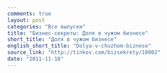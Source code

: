 ```yaml
---
comments: true
layout: post
categories: "Все выпуски"
title: "Бизнес-секреты: Доля в чужом бизнесе"
short_title: "Доля в чужом бизнесе"
english_short_title: "Dolya-v-chuzhom-biznese"
source_link: "http://tinkov.com/bizsekrety/10002"
date: "2011-11-18"
---
```

